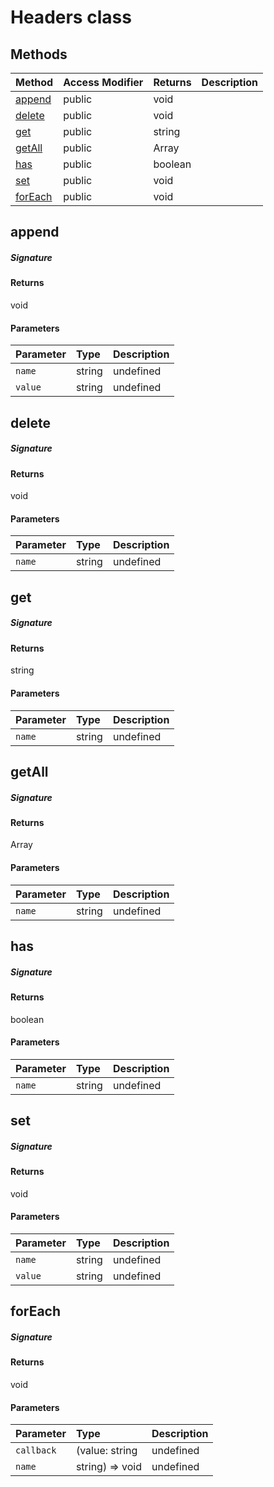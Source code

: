 # Headers class












## Methods

| Method	   | Access Modifier | Returns	| Description|
|:-------------|:----|:-------|:-----------|
|[append](#append~o9sk9)     | public | void |  |
|[delete](#delete~hwgq9)     | public | void |  |
|[get](#get~xkvg9)     | public | string |  |
|[getAll](#getall~cwr89)     | public | Array<string> |  |
|[has](#has~mnoc9)     | public | boolean |  |
|[set](#set~9zym9)     | public | void |  |
|[forEach](#foreach~jqfq9)     | public | void |  |




## append



##### Signature

#### Returns
void

#### Parameters


| Parameter	   | Type    | Description |
|:-------------|:---------------|:------------|
| `name`    | string | undefined |
| `value`    | string | undefined |


## delete



##### Signature

#### Returns
void

#### Parameters


| Parameter	   | Type    | Description |
|:-------------|:---------------|:------------|
| `name`    | string | undefined |


## get



##### Signature

#### Returns
string

#### Parameters


| Parameter	   | Type    | Description |
|:-------------|:---------------|:------------|
| `name`    | string | undefined |


## getAll



##### Signature

#### Returns
Array<string>

#### Parameters


| Parameter	   | Type    | Description |
|:-------------|:---------------|:------------|
| `name`    | string | undefined |


## has



##### Signature

#### Returns
boolean

#### Parameters


| Parameter	   | Type    | Description |
|:-------------|:---------------|:------------|
| `name`    | string | undefined |


## set



##### Signature

#### Returns
void

#### Parameters


| Parameter	   | Type    | Description |
|:-------------|:---------------|:------------|
| `name`    | string | undefined |
| `value`    | string | undefined |


## forEach



##### Signature

#### Returns
void

#### Parameters


| Parameter	   | Type    | Description |
|:-------------|:---------------|:------------|
| `callback`    | (value: string | undefined |
| `name`    | string) => void | undefined |

